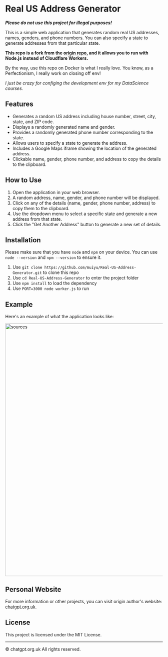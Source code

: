 # Real US Address Generator

***Please do not use this project for illegal purposes!***

This is a simple web application that generates random real US addresses, names, genders, and phone numbers. You can also specify a state to generate addresses from that particular state.

**This repo is a fork from the [origin repo](https://github.com/chatgptuk/Real-US-Address-Generator), and it allows you to run with Node.js instead of Cloudflare Workers.**

By the way, use this repo on Docker is what I really love. You know, as a Perfectionism, I really work on closing off env!

*I just be crazy for configing the development env for my DataScience courses.*

## Features

- Generates a random US address including house number, street, city, state, and ZIP code.
- Displays a randomly generated name and gender.
- Provides a randomly generated phone number corresponding to the state.
- Allows users to specify a state to generate the address.
- Includes a Google Maps iframe showing the location of the generated address.
- Clickable name, gender, phone number, and address to copy the details to the clipboard.

## How to Use

1. Open the application in your web browser.
2. A random address, name, gender, and phone number will be displayed.
3. Click on any of the details (name, gender, phone number, address) to copy them to the clipboard.
4. Use the dropdown menu to select a specific state and generate a new address from that state.
5. Click the "Get Another Address" button to generate a new set of details.

## Installation

Please make sure that you have `node` and `npm` on your device. You can use `node --version` and `npm --version` to ensure it.

1. Use `git clone https://github.com/muiyu/Real-US-Address-Generator.git` to clone this repo
2. Use `cd Real-US-Address-Generator` to enter the project folder
3. Use `npm install` to load the dependency
4. Use `PORT=3000 node worker.js` to run

## Example

Here's an example of what the application looks like:

<img width="804" alt="sources" src="https://github.com/user-attachments/assets/4a4f75d7-c766-4b43-90de-094445e8f81f">


## Personal Website

For more information or other projects, you can visit origin author's website: [chatgpt.org.uk](https://chatgpt.org.uk).

## License

This project is licensed under the MIT License.

---

© chatgpt.org.uk All rights reserved.
